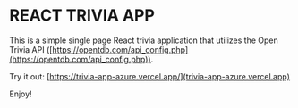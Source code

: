# REACT TRIVIA APP

This is a simple single page React trivia application that utilizes the Open Trivia API ([https://opentdb.com/api_config.php](https://opentdb.com/api_config.php)).  

Try it out: [https://trivia-app-azure.vercel.app/](trivia-app-azure.vercel.app)

Enjoy!
